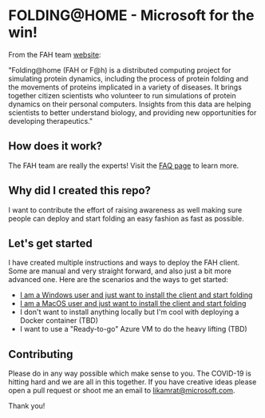 # FOLDING@HOME - Microsoft for the win!

From the FAH team [website](https://foldingathome.org/about/):

"Folding@home (FAH or F@h) is a distributed computing project for simulating protein dynamics, including the process of protein folding and the movements of proteins implicated in a variety of diseases. It brings together citizen scientists who volunteer to run simulations of protein dynamics on their personal computers. Insights from this data are helping scientists to better understand biology, and providing new opportunities for developing therapeutics."

## How does it work?

The FAH team are really the experts! Visit the [FAQ page](https://foldingathome.org/category/how-fah-works/) to learn more. 

## Why did I created this repo?

I want to contribute the effort of raising awareness as well making sure people can deploy and start folding an easy fashion as fast as possible. 

## Let's get started

I have created multiple instructions and ways to deploy the FAH client. Some are manual and very straight forward, and also just a bit more advanced one. Here are the scenarios and the ways to get started:

* [I am a Windows user and just want to install the client and start folding](docs/Windows.md)
* [I am a MacOS user and just want to install the client and start folding](docs/MacOS.md)
* I don't want to install anything locally but I'm cool with deploying a Docker container (TBD)
* I want to use a "Ready-to-go" Azure VM to do the heavy lifting (TBD)

## Contributing

Please do in any way possible which make sense to you. The COVID-19 is hitting hard and we are all in this together. If you have creative ideas please open a pull request or shoot me an email to likamrat@microsoft.com. 

Thank you!